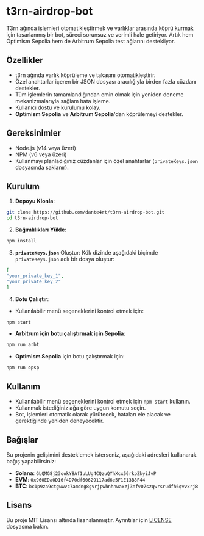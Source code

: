 # t3rn-airdrop-bot

T3rn ağında işlemleri otomatikleştirmek ve varlıklar arasında köprü kurmak için tasarlanmış bir bot, süreci sorunsuz ve verimli hale getiriyor. Artık hem Optimism Sepolia hem de Arbitrum Sepolia test ağlarını destekliyor.

## Özellikler

- t3rn ağında varlık köprüleme ve takasını otomatikleştirir.
- Özel anahtarlar içeren bir JSON dosyası aracılığıyla birden fazla cüzdanı destekler.
- Tüm işlemlerin tamamlandığından emin olmak için yeniden deneme mekanizmalarıyla sağlam hata işleme.
- Kullanıcı dostu ve kurulumu kolay.
- **Optimism Sepolia** ve **Arbitrum Sepolia**'dan köprülemeyi destekler.

## Gereksinimler

- Node.js (v14 veya üzeri)
- NPM (v6 veya üzeri)
- Kullanmayı planladığınız cüzdanlar için özel anahtarlar (`privateKeys.json` dosyasında saklanır).

## Kurulum

1. **Depoyu Klonla**:

```bash
git clone https://github.com/dante4rt/t3rn-airdrop-bot.git
cd t3rn-airdrop-bot
```

2. **Bağımlılıkları Yükle**:

```bash
npm install
```

3. **`privateKeys.json`** Oluştur:
Kök dizinde aşağıdaki biçimde `privateKeys.json` adlı bir dosya oluştur:

```json
[
"your_private_key_1",
"your_private_key_2"
]
```

4. **Botu Çalıştır**:

- Kullanılabilir menü seçeneklerini kontrol etmek için:

```bash
npm start
```

- **Arbitrum için botu çalıştırmak için Sepolia**:

```bash
npm run arbt
```

- **Optimism Sepolia** için botu çalıştırmak için:

```bash
npm run opsp
```

## Kullanım

- Kullanılabilir menü seçeneklerini kontrol etmek için `npm start` kullanın.
- Kullanmak istediğiniz ağa göre uygun komutu seçin.
- Bot, işlemleri otomatik olarak yürütecek, hataları ele alacak ve gerektiğinde yeniden deneyecektir.

## Bağışlar

Bu projenin gelişimini desteklemek isterseniz, aşağıdaki adresleri kullanarak bağış yapabilirsiniz:

- **Solana**: `GLQMG8j23ookY8Af1uLUg4CQzuQYhXcx56rkpZkyiJvP`
- **EVM**: `0x960EDa0D16f4D70df60629117ad6e5F1E13B8F44`
- **BTC**: `bc1p9za9ctgwwvc7amdng8gvrjpwhnhnwaxzj3nfv07szqwrsrudfh6qvvxrj8`

## Lisans

Bu proje MIT Lisansı altında lisanslanmıştır. Ayrıntılar için [LICENSE](LICENSE) dosyasına bakın.
